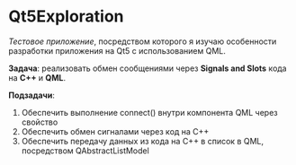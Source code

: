 # Qt5Exploration

*Тестовое приложение*, посредством которого я изучаю особенности разработки приложения на Qt5 с использованием QML.

**Задача**: реализовать обмен сообщениями через **Signals and Slots** кода на **C++** и **QML**.

**Подзадачи**:
1. Обеспечить выполнение connect() внутри компонента QML через свойство
2. Обеспечить обмен сигналами через код на C++
3. Обеспечить передачу данных из кода на C++ в список в QML, посредством QAbstractListModel
